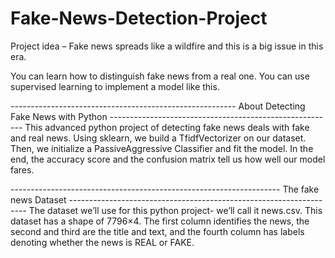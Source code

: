 # Fake-News-Detection-Project
Project idea – Fake news spreads like a wildfire and this is a big issue in this era.

You can learn how to distinguish fake news from a real one. You can use supervised learning to implement a model like this.

-------------------------------------------------------- About Detecting Fake News with Python --------------------------------------------------------
This advanced python project of detecting fake news deals with fake and real news. Using sklearn, we build a TfidfVectorizer on our dataset. Then, we initialize a PassiveAggressive Classifier and fit the model. In the end, the accuracy score and the confusion matrix tell us how well our model fares.

------------------------------------------------------------------- The fake news Dataset -------------------------------------------------------------------
The dataset we’ll use for this python project- we’ll call it news.csv. This dataset has a shape of 7796×4. The first column identifies the news, the second and third are the title and text, and the fourth column has labels denoting whether the news is REAL or FAKE.
